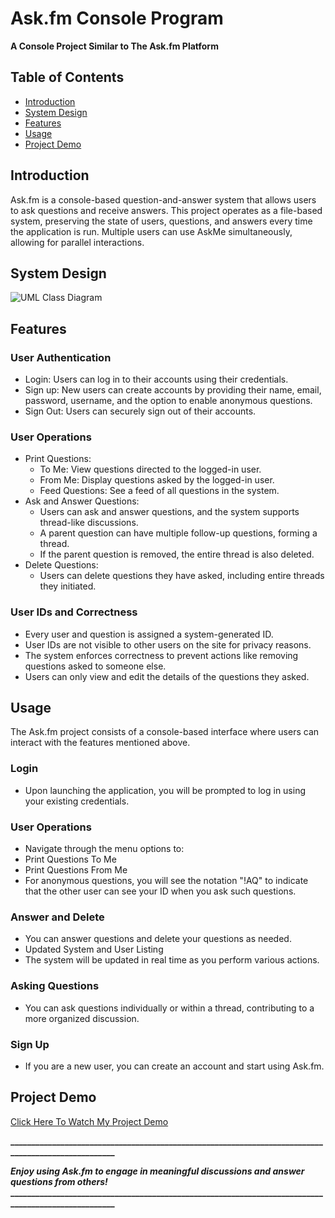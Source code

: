 # Ask.fm Console Program
**A Console Project Similar to The Ask.fm Platform**

## Table of Contents
- [Introduction](#introduction)
- [System Design](#system-design)
- [Features](#features)
- [Usage](#usage)
- [Project Demo](#project-demo)

## Introduction
Ask.fm is a console-based question-and-answer system that allows users to ask questions and receive answers. This project operates as a file-based system, preserving the state of users, questions, and answers every time the application is run. Multiple users can use AskMe simultaneously, allowing for parallel interactions.

## System Design
![UML Class Diagram](https://imgur.com/0Dwm5vZ)

## Features
### User Authentication
  - Login: Users can log in to their accounts using their credentials.
  - Sign up: New users can create accounts by providing their name, email, password, username, and the option to enable anonymous questions.
  - Sign Out: Users can securely sign out of their accounts.
### User Operations
  - Print Questions:
    - To Me: View questions directed to the logged-in user.
    - From Me: Display questions asked by the logged-in user.
    - Feed Questions: See a feed of all questions in the system.
  - Ask and Answer Questions:
    - Users can ask and answer questions, and the system supports thread-like discussions.
    - A parent question can have multiple follow-up questions, forming a thread.
    - If the parent question is removed, the entire thread is also deleted.
  - Delete Questions:
    - Users can delete questions they have asked, including entire threads they initiated.
### User IDs and Correctness
  - Every user and question is assigned a system-generated ID.
  - User IDs are not visible to other users on the site for privacy reasons.
  - The system enforces correctness to prevent actions like removing questions asked to someone else.
  - Users can only view and edit the details of the questions they asked.

## Usage
The Ask.fm project consists of a console-based interface where users can interact with the features mentioned above.
### Login
  - Upon launching the application, you will be prompted to log in using your existing credentials.
### User Operations
  - Navigate through the menu options to:
  - Print Questions To Me
  - Print Questions From Me
  - For anonymous questions, you will see the notation "!AQ" to indicate that the other user can see your ID when you ask such questions.
### Answer and Delete
  - You can answer questions and delete your questions as needed.
  - Updated System and User Listing
  - The system will be updated in real time as you perform various actions.
### Asking Questions
  - You can ask questions individually or within a thread, contributing to a more organized discussion.
### Sign Up
  - If you are a new user, you can create an account and start using Ask.fm.

## Project Demo
[Click Here To Watch My Project Demo](https://clipchamp.com/watch/S1Tf9r7kaJD)

**____________________________________________________________________________________________________**

***Enjoy using Ask.fm to engage in meaningful discussions and answer questions from others!***
**____________________________________________________________________________________________________**
